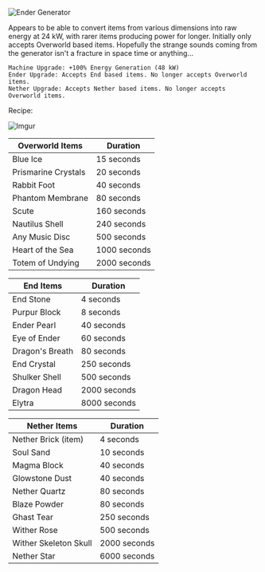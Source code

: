 ![Ender Generator](https://i.imgur.com/vrobVdK.png?1)

Appears to be able to convert items from various dimensions into raw energy at 24 kW, with rarer items producing power for longer. Initially only accepts Overworld based items. Hopefully the strange sounds coming from the generator isn't a fracture in space time or anything...

```
Machine Upgrade: +100% Energy Generation (48 kW)
Ender Upgrade: Accepts End based items. No longer accepts Overworld items.
Nether Upgrade: Accepts Nether based items. No longer accepts Overworld items.
```

Recipe:

![Imgur](https://i.imgur.com/jyDgZ2F.png)

Overworld Items | Duration
----------------|---------
Blue Ice | 15 seconds
Prismarine Crystals | 20 seconds
Rabbit Foot | 40 seconds
Phantom Membrane | 80 seconds
Scute | 160 seconds
Nautilus Shell | 240 seconds
Any Music Disc | 500 seconds
Heart of the Sea | 1000 seconds
Totem of Undying | 2000 seconds

End Items | Duration
----------|---------
End Stone | 4 seconds
Purpur Block | 8 seconds
Ender Pearl | 40 seconds
Eye of Ender | 60 seconds
Dragon's Breath | 80 seconds
End Crystal | 250 seconds
Shulker Shell | 500 seconds
Dragon Head | 2000 seconds
Elytra | 8000 seconds

Nether Items | Duration
-------------|---------
Nether Brick (item) | 4 seconds
Soul Sand | 10 seconds
Magma Block | 40 seconds
Glowstone Dust | 40 seconds
Nether Quartz | 80 seconds
Blaze Powder | 80 seconds
Ghast Tear | 250 seconds
Wither Rose | 500 seconds
Wither Skeleton Skull | 2000 seconds
Nether Star | 6000 seconds